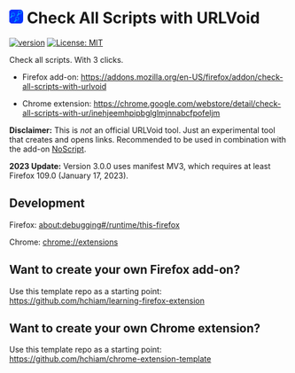 # [<img src="icon128.png" height="25px">](https://addons.mozilla.org/en-US/firefox/addon/check-all-scripts-with-urlvoid) Check All Scripts with URLVoid

[![version](https://img.shields.io/github/release/hchiam/urlvoid-firefox-extension?style=flat-square)](https://github.com/hchiam/urlvoid-firefox-extension/releases) [![License: MIT](https://img.shields.io/badge/License-MIT-yellow.svg?style=flat-square)](https://github.com/hchiam/urlvoid-firefox-extension/blob/master/LICENSE)

Check all scripts. With 3 clicks.

- Firefox add-on: <https://addons.mozilla.org/en-US/firefox/addon/check-all-scripts-with-urlvoid>

- Chrome extension: <https://chrome.google.com/webstore/detail/check-all-scripts-with-ur/inehjeemhpipbglglmjnnabcfpofeljm>

**Disclaimer:** This is _not_ an official URLVoid tool. Just an experimental tool that creates and opens links. Recommended to be used in combination with the add-on [NoScript](https://addons.mozilla.org/en-US/firefox/addon/noscript/).

**2023 Update:** Version 3.0.0 uses manifest MV3, which requires at least Firefox 109.0 (January 17, 2023).

## Development

Firefox: <about:debugging#/runtime/this-firefox>

Chrome: <chrome://extensions>

## Want to create your own Firefox add-on?

Use this template repo as a starting point: <https://github.com/hchiam/learning-firefox-extension>

## Want to create your own Chrome extension?

Use this template repo as a starting point: <https://github.com/hchiam/chrome-extension-template>
